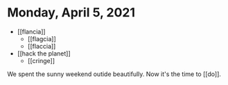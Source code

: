 # Monday, April 5, 2021

- [[flancia]]
    - [[flagcia]]
    - [[flaccia]]
- [[hack the planet]]
  - [[cringe]]

We spent the sunny weekend outide beautifully. Now it's the time to [[do]].
